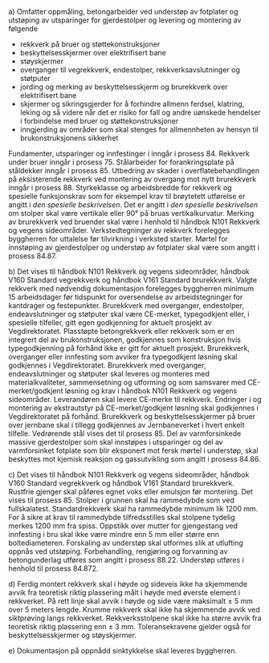 a) Omfatter oppmåling, betongarbeider ved understøp av fotplater og utstøping av utsparinger for gjerdestolper og levering og montering av følgende
-  rekkverk på bruer og støttekonstruksjoner
-  beskyttelsesskjermer over elektrifisert bane
-  støyskjermer
-  overganger til vegrekkverk, endestolper, rekkverksavslutninger og støtputer
-  jording og merking av beskyttelsesskjerm og brurekkverk over elektrifisert bane
-  skjermer og sikringsgjerder for å forhindre allmenn ferdsel, klatring, leking og så videre når det er risiko for fall og andre uønskede hendelser i forbindelse med bruer og støttekonstruksjoner
-  inngjerding av områder som skal stenges for allmennheten av hensyn til brukonstruksjonens sikkerhet

Fundamenter, utsparinger og innfestinger i inngår i prosess 84. Rekkverk under bruer inngår i prosess 75. Stålarbeider for forankringsplate på ståldekker inngår i prosess 85. Utbedring av skader i overflatebehandlingen på eksisterende rekkverk ved montering av overgang mot nytt brurekkverk inngår i prosess 88.
Styrkeklasse og arbeidsbredde for rekkverk og spesielle funksjonskrav som for eksempel krav til brøytetett utførelse er angitt i *den spesielle beskrivelsen*. Det er angitt i *den spesielle beskrivelsen* om stolper skal være vertikale eller 90° på bruas vertikalkurvatur.
Merking av brurekkverk ved bruender skal være i henhold til håndbok N101 Rekkverk og vegens sideområder.
Verkstedtegninger av rekkverk forelegges byggherren for uttalelse før tilvirkning i verksted starter.
Mørtel for innstøping av gjerdestolper og understøp av fotplater skal være som angitt i prosess 84.87.

b) Det vises til håndbok N101 Rekkverk og vegens sideområder, håndbok V160 Standard vegrekkverk og håndbok V161 Standard brurekkverk. Valgte rekkverk med nødvendig dokumentasjon forelegges byggherren minimum 15 arbeidsdager før tidspunkt for oversendelse av arbeidstegninger for kantdrager og festepunkter.
Brurekkverk med overganger, endestolper, endeavslutninger og støtputer skal være CE-merket, typegodkjent eller, i spesielle tilfeller, gitt egen godkjenning for aktuelt prosjekt av Vegdirektoratet. Plasstøpte betongrekkverk eller rekkverk som er en integrert del av brukonstruksjonen, godkjennes som konstruksjon hvis typegodkjenning på forhånd ikke er gitt for aktuelt prosjekt. Brurekkverk, overganger eller innfesting som avviker fra typegodkjent løsning skal godkjennes i Vegdirektoratet.
Brurekkverk med overganger, endeavslutninger og støtputer skal leveres og monteres med materialkvaliteter, sammensetning og utforming og som samsvarer med CE-merket/godkjent løsning og krav i håndbok N101 Rekkverk og vegens sideområder.
Leverandøren skal levere CE-merke til rekkverk. Endringer i og montering av ekstrautstyr på CE-merket/godkjent løsning skal godkjennes i Vegdirektoratet på forhånd.
Brurekkverk og beskyttelsesskjermer på bruer over jernbane skal i tillegg godkjennes av Jernbaneverket i hvert enkelt tilfelle.
Vedrørende stål vises det til prosess 85.
Del av varmforsinkede massive gjerdestolper som skal innstøpes i utsparinger og del av varmforsinket fotplate som blir eksponert mot fersk mørtel i understøp, skal beskyttes mot kjemisk reaksjon og gassutvikling som angitt i prosess 84.86.

c) Det vises til håndbok N101 Rekkverk og vegens sideområder, håndbok V160 Standard vegrekkverk og håndbok V161 Standard brurekkverk.
Rustfrie gjenger skal påføres egnet voks eller emulsjon før montering. Det vises til prosess 85.
Stolper i grunnen skal ha rammedybde som ved fullskalatest. Standardrekkverk skal ha rammedybde minimum lik 1200 mm. For å sikre at krav til rammedybde tilfredsstilles skal stolpene tydelig merkes 1200 mm fra spiss.
Oppstikk over mutter for gjengestang ved innfesting i bru skal ikke være mindre enn 5 mm eller større enn boltediameteren.
Forskaling av understøp skal utformes slik at utlufting oppnås ved utstøping. Forbehandling, rengjøring og forvanning av betongunderlag utføres som angitt i prosess 88.22. Understøp utføres i henhold til prosess 84.872.

d) Ferdig montert rekkverk skal i høyde og sideveis ikke ha skjemmende avvik fra teoretisk riktig plassering målt i høyde med øverste element i rekkverket. På rett linje skal avvik i høyde og side være maksimalt ± 5 mm over 5 meters lengde. Krumme rekkverk skal ikke ha skjemmende avvik ved siktprøving langs rekkverket. Rekkverksstolpene skal ikke ha større avvik fra teoretisk riktig plassering enn ± 3 mm. Toleransekravene gjelder også for beskyttelsesskjermer og støyskjermer.

e) Dokumentasjon på oppnådd sinktykkelse skal leveres byggherren.

